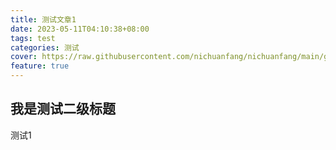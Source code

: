 ```yaml
---
title: 测试文章1
date: 2023-05-11T04:10:38+08:00
tags: test
categories: 测试
cover: https://raw.githubusercontent.com/nichuanfang/nichuanfang/main/gallery/wallhaven-m3wqqy.jpg
feature: true
---
```

## 我是测试二级标题

测试1
